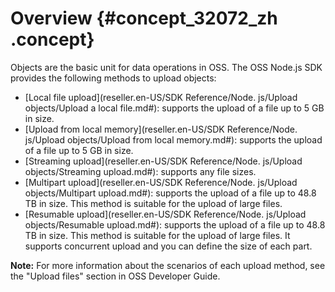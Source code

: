 # Overview {#concept_32072_zh .concept}

Objects are the basic unit for data operations in OSS. The OSS Node.js SDK provides the following methods to upload objects:

-   [Local file upload](reseller.en-US/SDK Reference/Node. js/Upload objects/Upload a local file.md#): supports the upload of a file up to 5 GB in size.
-   [Upload from local memory](reseller.en-US/SDK Reference/Node. js/Upload objects/Upload from local memory.md#): supports the upload of a file up to 5 GB in size.
-   [Streaming upload](reseller.en-US/SDK Reference/Node. js/Upload objects/Streaming upload.md#): supports any file sizes.
-   [Multipart upload](reseller.en-US/SDK Reference/Node. js/Upload objects/Multipart upload.md#): supports the upload of a file up to 48.8 TB in size. This method is suitable for the upload of large files.
-   [Resumable upload](reseller.en-US/SDK Reference/Node. js/Upload objects/Resumable upload.md#): supports the upload of a file up to 48.8 TB in size. This method is suitable for the upload of large files. It supports concurrent upload and you can define the size of each part.

**Note:** For more information about the scenarios of each upload method, see the "Upload files" section in OSS Developer Guide.

